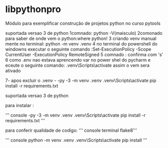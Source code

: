 # libpythonpro
Módulo para exemplificar construção de projetos python no curso pytools

suportada versao 3 de python
1comnado: python -V(maisculo)
2comonado para saber de onde vem o python:where python!
3 criando venv manual mente no terminal:
python -m venv .venv
4 no terminal do powershell do windowns executar o seguinte comando
:Set-ExecutionPolicy -Scope CurrentUser -ExecutionPolicy RemoteSigned
5 comnado : confirma com 's'
6 como .env nao estava aprencendo  var no power shel do pycharm e eceute o seguinte comando:
.venv\Scripts\activate
 assim o vem  sera ativado

7- apos excluir o .venv -
-py -3 -m venv .venv
.venv\Scripts\activate
pip install -r requirements.txt

suportada versao 3 de python

para instalar :

''' console
-py -3 -m venv .venv
.venv\Scripts\activate
pip install -r requirements.txt
'''

para conferir qualidade de codigo:
''' console terminal flake8'''


''' console
python -m venv .venv
.venv\Scripts\activate
pip install 
'''